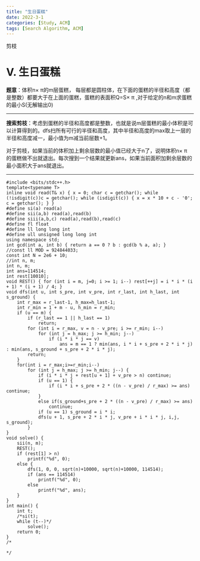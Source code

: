 ```yaml
---
title: "生日蛋糕"
date: 2022-3-1
categories: [Study, ACM]
tags: [Search Algorithm, ACM]
---
```


剪枝

<!-- more -->

# V. 生日蛋糕 

**题意**：体积n× π的m层蛋糕， 每层都是圆柱体，在下面的蛋糕的半径和高度（都是整数）都要大于在上面的蛋糕，蛋糕的表面积Q=S× π ,对于给定的n和m求蛋糕的最小S(无解输出0)

***

**搜索剪枝**：考虑到蛋糕的半径和高度都是整数，也就是说m层蛋糕的最小体积是可以计算得到的。dfs扫所有可行的半径和高度，其中半径和高度的max取上一层的半径和高度减一，最小值为m减当前层数+1。

对于剪枝，如果当前的体积加上剩余层数的最小值已经大于n了，说明体积n× π 的蛋糕做不出就退出。每次搜到一个结果就更新ans，如果当前面积加剩余层数的最小面积大于ans就退出。

***

```
#include <bits/stdc++.h>
template<typename T>
inline void read(T& x) { x = 0; char c = getchar(); while (!isdigit(c))c = getchar(); while (isdigit(c)) { x = x * 10 + c - '0'; c = getchar(); } }
#define si(a) read(a)
#define sii(a,b) read(a),read(b)
#define siii(a,b,c) read(a),read(b),read(c)
#define fl float
#define ll long long int
#define ull unsigned long long int
using namespace std;
int gcd(int a, int b) { return a == 0 ? b : gcd(b % a, a); }
//const ll MOD = 924844033;
const int N = 2e6 + 10;
//int n, m;
int n, m;
int ans=114514;
int rest[10010];
void REST() { for (int i = m, j=0; i >= 1; i--) rest[++j] = i * i * (i + 1) * (i + 1) / 4; }
void dfs(int u, int s_pre, int v_pre, int r_last, int h_last, int s_ground) {
	int r_max = r_last-1, h_max=h_last-1;
	int r_min = 1 + m - u, h_min = r_min;
	if (u == m) {
		if (r_last == 1 || h_last == 1)
			return;
		for (int i = r_max, v = n - v_pre; i >= r_min; i--)
			for (int j = h_max; j >= h_min; j--)
				if (i * i * j == v)
					ans = m == 1 ? min(ans, i * i + s_pre + 2 * i * j) : min(ans, s_ground + s_pre + 2 * i * j);
		return;
	}
	for(int i = r_max;i>=r_min;i--)
		for (int j = h_max; j >= h_min; j--) {
			if (i * i * j + rest[u + 1] + v_pre > n) continue;
			if (u == 1) {
				if (i * i + s_pre + 2 * ((n - v_pre) / r_max) >= ans) continue;
			}
			else if(s_ground+s_pre + 2 * ((n - v_pre) / r_max) >= ans)
				continue;
			if (u == 1) s_ground = i * i;
			dfs(u + 1, s_pre + 2 * i * j, v_pre + i * i * j, i,j, s_ground);
		}
}
void solve() {
	sii(n, m);
	REST();
	if (rest[1] > n)
		printf("%d", 0);
	else {
		dfs(1, 0, 0, sqrt(n)+10000, sqrt(n)+10000, 114514);
		if (ans == 114514)
			printf("%d", 0);
		else
			printf("%d", ans);
	}
}
int main() {
	int t;
	/*si(t);
	while (t--)*/
		solve();
	return 0;
}
/*

*/
```



